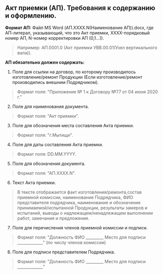 ## Акт приемки (АП). Требования к содержанию и оформлению.

**Формат АП:** Файл MS Word (АП.XXXX.N(Наименование АП)).docx, где АП-литерал, указывающий, что это Акт приемки, XXXX-порядковый номер АП, N-номер корректировки АП (0,1...)).
>Например: АП.0001.0 (Акт приемки УВВ.00.01(Узел вертикального вала)).

**АП обязательно должен содержать:**

1.    Поле для ссылки на договор, по которому производилось изготовление/ремонт Продукции (Если изготовление/ремонт производились внешним Подрядчиком).
>Формат поля: "Приложение № 1 к Договору №77 от 04 июня 2020 г."

2.    Поле для наименования документа.
>Формат поля: "Акт приемки".

3.    Поле для обозначения места составления Акта приемки.
>Формат поля: "г.Мытищи".

4.    Поле для даты составления Акта приемки.
>Формат поля: DD.MM.YYYY.

5.    Поле для обозначения документа.
>Формат поля: "АП.XXXX.N".

6.    Текст Акта приемки.
>В тексте отображается факт изготовления/ремонта,состав приемной комиссии, наименование Подрядчика, ФИО представителя подрядчика, наименование и обозначение принимаемой/испытанной Продукции, результаты замеров и испытаний, выводы о надлежащем/ненадлежащем выполнении работ, замечания и предложения. 

7.    Поле для перечисления членов приемной комиссии и подписи.
>Формат поля: "Должность  ФИО  _________ Место для подписи _____________" (по числу членов комиссии)

8.    Поле для подписи представителем Подрядчика.
>Формат поля: "Должность  ФИО  _________ Место для подписи _____________"



